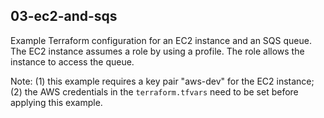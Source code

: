 ## 03-ec2-and-sqs

Example Terraform configuration for an EC2 instance and an SQS queue.
The EC2 instance assumes a role by using a profile. The role allows the
instance to access the queue.

Note: (1) this example requires a key pair "aws-dev" for the EC2 instance;
(2) the AWS credentials in the `terraform.tfvars` need to be set before
applying this example.
